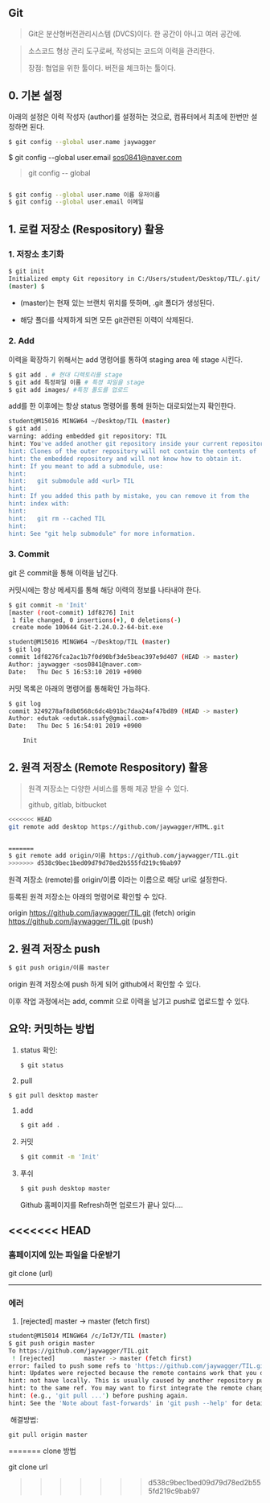 ## Git

>  Git은 분산형버전관리시스템 (DVCS)이다. 한 공간이 아니고 여러 공간에.

>  소스코드 형상 관리 도구로써, 작성되는 코드의 이력을 관리한다. 
>
>  장점: 협업을 위한 툴이다. 버전을 체크하는 툴이다.

## 0. 기본 설정

아래의 설정은 이력 작성자 (author)를 설정하는 것으로, 컴퓨터에서 최초에 한번만 설정하면 된다.

```bash
$ git config --global user.name jaywagger
```

$ git config --global user.email sos0841@naver.com

> git config -- global 

```bash

$ git config --global user.name 이름 유저이름
$ git config --global user.email 이메일
```



## 1. 로컬 저장소 (Respository) 활용

### 1. 저장소 초기화

```bash
$ git init
Initialized empty Git repository in C:/Users/student/Desktop/TIL/.git/
(master) $
```

* (master)는 현재 있는 브랜치 위치를 뜻하며, .git 폴더가 생성된다.

* 해당 폴더를 삭제하게 되면 모든 git관련된 이력이 삭제된다.



### 2. Add

이력을 확장하기 위해서는 add 명령어를 통하여 staging area 에 stage 시킨다.

``` bash
$ git add . # 현대 디렉토리를 stage
$ git add 특정파일 이름 # 특졍 파일을 stage
$ git add images/ #특정 폴도를 업로드
```



add를 한 이후에는 항상 status 명령어를 통해 원하는 대로되었는지 확인한다.

``` bash
student@M15016 MINGW64 ~/Desktop/TIL (master)
$ git add .
warning: adding embedded git repository: TIL
hint: You've added another git repository inside your current repository.
hint: Clones of the outer repository will not contain the contents of
hint: the embedded repository and will not know how to obtain it.
hint: If you meant to add a submodule, use:
hint:
hint:   git submodule add <url> TIL
hint:
hint: If you added this path by mistake, you can remove it from the
hint: index with:
hint:
hint:   git rm --cached TIL
hint:
hint: See "git help submodule" for more information.

```

### 3. Commit

git 은 commit을 통해 이력을 남긴다. 

커밋시에는 항상 메세지를 통해 해당 이력의 정보를 나타내야 한다. 

```bash
$ git commit -m 'Init'
[master (root-commit) 1df8276] Init
 1 file changed, 0 insertions(+), 0 deletions(-)
 create mode 100644 Git-2.24.0.2-64-bit.exe

student@M15016 MINGW64 ~/Desktop/TIL (master)
$ git log
commit 1df8276fca2ac1b7f0d90bf3de5beac397e9d407 (HEAD -> master)
Author: jaywagger <sos0841@naver.com>
Date:   Thu Dec 5 16:53:10 2019 +0900
```

커밋 목록은 아래의 명령어를 통해확인 가능하다.

``` bash
$ git log
commit 3249278af8db0568c6dc4b91bc7daa24af47bd89 (HEAD -> master)
Author: edutak <edutak.ssafy@gmail.com>
Date:   Thu Dec 5 16:54:01 2019 +0900

    Init
```





## 2. 원격 저장소 (Remote Respository) 활용

> 원격 저장소는 다양한 서비스를 통해 제공 받을 수 있다.
>
> github, gitlab, bitbucket

``` bash
<<<<<<< HEAD
git remote add desktop https://github.com/jaywagger/HTML.git


=======
$ git remote add origin/이름 https://github.com/jaywagger/TIL.git
>>>>>>> d538c9bec1bed09d79d78ed2b555fd219c9bab97
```

원격 저장소 (remote)를 origin/이름 이라는 이름으로 해당 url로 설정한다.

등록된 원격 저장소는 아래의 명령어로 확인할 수 있다.

origin  https://github.com/jaywagger/TIL.git (fetch)
origin  https://github.com/jaywagger/TIL.git (push)

## 2. 원격 저장소 push

``` bash
$ git push origin/이름 master
```

origin 원격 저장소에 push 하게 되어 github에서 확인할 수 있다. 

이후 작업 과정에서는 add, commit 으로 이력을 남기고 push로 업로드할 수 있다.



## 요약: 커밋하는 방법

1. status 확인: 

   ```bash
   $ git status
   ```

2. pull

``` bash
$ git pull desktop master
```



1. add 

   ``` bash
   $ git add .
   ```

2. 커밋 

   ``` bash
   $ git commit -m 'Init'
   ```

3. 푸쉬

   ```bash
   $ git push desktop master
   ```

   Github 홈페이지를 Refresh하면 업로드가 끝나 있다....

<<<<<<< HEAD
---------------------------------------------------------------------------------------------------------

### 홈페이지에 있는 파일을 다운받기

git clone (url)

--------------------------------------------------------------------------------------------------

### 에러

1. [rejected]        master -> master (fetch first)

``` bash
student@M15014 MINGW64 /c/IoTJY/TIL (master)
$ git push origin master
To https://github.com/jaywagger/TIL.git
 ! [rejected]        master -> master (fetch first)
error: failed to push some refs to 'https://github.com/jaywagger/TIL.git'
hint: Updates were rejected because the remote contains work that you do
hint: not have locally. This is usually caused by another repository pushing
hint: to the same ref. You may want to first integrate the remote changes
hint: (e.g., 'git pull ...') before pushing again.
hint: See the 'Note about fast-forwards' in 'git push --help' for details.

```

​	해결방법: 

	git pull origin master
=======
clone 방법

git clone url
>>>>>>> d538c9bec1bed09d79d78ed2b555fd219c9bab97
